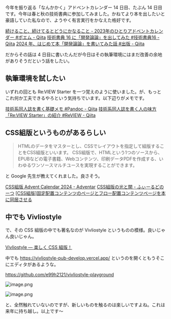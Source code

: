 今年を振り返る「なんかかく」アドベントカレンダー 14 日目、たぶん 14 日目です。今年は春と秋の技術書典に参加してみました。かねてより本を出したいと豪語していた私なので、ようやく有言実行をかなえた格好です。

[続けること、続けてるとどうにかなること - 2023年のひとりアドベントカレンダー #ポエム - Qiita](https://qiita.com/e99h2121/items/6dca74e4b270646041bc#%E3%82%B5%E3%83%9D%E3%83%BC%E3%83%88%E3%81%AF%E4%BD%93%E5%8A%9B%E3%81%A0)
[技術書典 16 に「開発論論」を出してみた #技術書典16 - Qiita](https://qiita.com/e99h2121/items/7b9b66382834c2ad2f14)
[2024 年、はじめて本「開発論論」を書いてみた話 #出版 - Qiita](https://qiita.com/e99h2121/items/7323c2bcbfd22c8d89e3)

だからその話は 4 日目に書いたんだが今日はその執筆環境にはまだ改善の余地がありそうだという話をしたい。


## 執筆環境を試したい

いずれの回とも Re:VIEW Starter を一つ覚えのように使いました。が、もっとこれ何か工夫できるやろという気持ちでいます。以下辺りがメモです。

[技術系同人誌を書く基礎メモ #Pandoc - Qiita](https://qiita.com/e99h2121/items/72b21cb104f8dee523e0)
[技術系同人誌を書く人の味方「Re:VIEW Starter」の紹介 #ReVIEW - Qiita](https://qiita.com/kauplan/items/d01e6e39a05be0b908a1)


## CSS組版というものがあるらしい

> HTMLのデータをマスターとし、CSSでレイアウトを指定して組版することをCSS組版といいます。 CSS組版で、HTMLという1つのソースから、EPUBなどの電子書籍、Webコンテンツ、印刷データPDFを作成する、いわゆるワンソースマルチユースを実現することができます。

と Google 先生が教えてくれました。良さそう。

[CSS組版 Advent Calendar 2024 - Adventar](https://adventar.org/calendars/10448)
[CSS組版の光と闇 - ふぃーるどのーつ](https://blog.fieldnotes.jp/entry/css-layouting)
[[CSS組版]固定配置コンテンツのページとフロー配置コンテンツページを本に同居させる](https://zenn.dev/hidaruma/articles/dd422371302f3b)



## 中でも Vivliostyle

で、その CSS 組版の中でも著名なのが Vivliostyle というものの模様。良いじゃん良いじゃん。

[Vivliostyle — 楽しく CSS 組版！](https://vivliostyle.org/ja/)

中でも https://vivliostyle-pub-develop.vercel.app/ というのを開くともうそこにエディタがあるような。

https://github.com/e99h2121/vivliostyle-playground



![image.png](https://qiita-image-store.s3.ap-northeast-1.amazonaws.com/0/93824/e6d7534c-d0b8-b4e6-d092-f8540895a945.png)

![image.png](https://qiita-image-store.s3.ap-northeast-1.amazonaws.com/0/93824/e95b0f77-9109-06f4-397a-b6b8d1741f34.png)

と、全然触れていないのですが、新しいものを触るのは楽しいですよね。これは来年に持ち越し。以上です～
